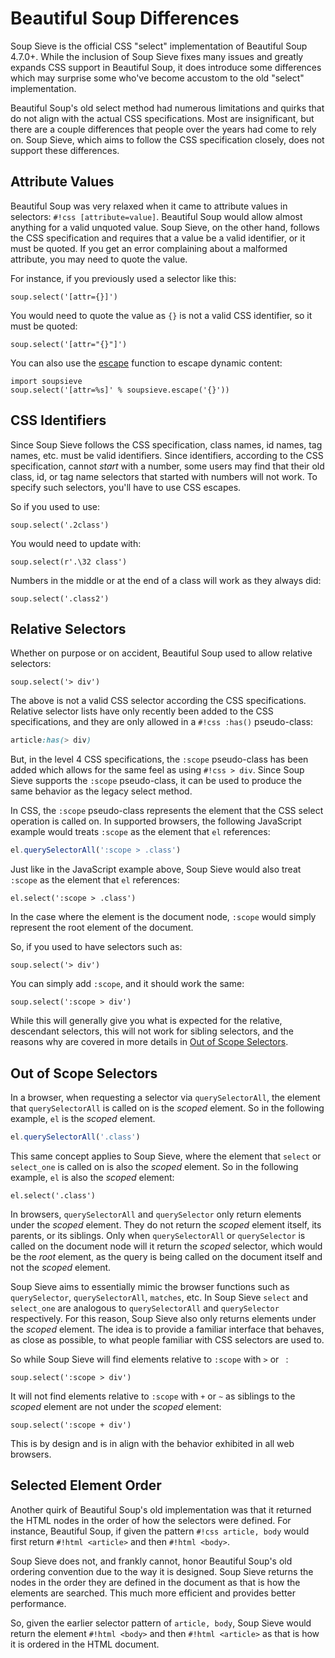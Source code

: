 # Beautiful Soup Differences

Soup Sieve is the official CSS "select" implementation of Beautiful Soup 4.7.0+. While the inclusion of Soup Sieve fixes
many issues and greatly expands CSS support in Beautiful Soup, it does introduce some differences which may surprise
some who've become accustom to the old "select" implementation.

Beautiful Soup's old select method had numerous limitations and quirks that do not align with the actual CSS
specifications. Most are insignificant, but there are a couple differences that people over the years had come to rely
on. Soup Sieve, which aims to follow the CSS specification closely, does not support these differences.

## Attribute Values

Beautiful Soup was very relaxed when it came to attribute values in selectors: `#!css [attribute=value]`. Beautiful
Soup would allow almost anything for a valid unquoted value. Soup Sieve, on the other hand, follows the CSS
specification and requires that a value be a valid identifier, or it must be quoted. If you get an error complaining
about a malformed attribute, you may need to quote the value.

For instance, if you previously used a selector like this:

```py3
soup.select('[attr={}]')
```

You would need to quote the value as `{}` is not a valid CSS identifier, so it must be quoted:

```py3
soup.select('[attr="{}"]')
```

You can also use the [escape](./api.md#soupsieveescape) function to escape dynamic content:

```py3
import soupsieve
soup.select('[attr=%s]' % soupsieve.escape('{}'))
```

## CSS Identifiers

Since Soup Sieve follows the CSS specification, class names, id names, tag names, etc. must be valid identifiers. Since
identifiers, according to the CSS specification, cannot *start* with a number, some users may find that their old class,
id, or tag name selectors that started with numbers will not work. To specify such selectors, you'll have to use CSS
escapes.

So if you used to use:

```py3
soup.select('.2class')
```

You would need to update with:

```py3
soup.select(r'.\32 class')
```

Numbers in the middle or at the end of a class will work as they always did:

```py3
soup.select('.class2')
```

## Relative Selectors

Whether on purpose or on accident, Beautiful Soup used to allow relative selectors:

```py3
soup.select('> div')
```

The above is not a valid CSS selector according the CSS specifications. Relative selector lists have only recently been
added to the CSS specifications, and they are only allowed in a `#!css :has()` pseudo-class:

```css
article:has(> div)
```

But, in the level 4 CSS specifications, the `:scope` pseudo-class has been added which allows for the same feel as using
`#!css > div`. Since Soup Sieve supports the `:scope` pseudo-class, it can be used to produce the same behavior as the
legacy select method.

In CSS, the `:scope` pseudo-class represents the element that the CSS select operation is called on. In supported
browsers, the following JavaScript example would treats `:scope` as the element that `el` references:

```js
el.querySelectorAll(':scope > .class')
```

Just like in the JavaScript example above, Soup Sieve would also treat `:scope` as the element that `el` references:

```py3
el.select(':scope > .class')
```

In the case where the element is the document node, `:scope` would simply represent the root element of the document.

So, if you used to have selectors such as:

```py3
soup.select('> div')
```

You can simply add `:scope`, and it should work the same:

```py3
soup.select(':scope > div')
```

While this will generally give you what is expected for the relative, descendant selectors, this will not work for
sibling selectors, and the reasons why are covered in more details in [Out of Scope Selectors](#out-of-scope-selectors).

## Out of Scope Selectors

In a browser, when requesting a selector via `querySelectorAll`, the element that `querySelectorAll` is called on is
the *scoped* element. So in the following example, `el` is the *scoped* element.

```js
el.querySelectorAll('.class')
```

This same concept applies to Soup Sieve, where the element that `select` or `select_one` is called on is also the
*scoped* element. So in the following example, `el` is also the *scoped* element:

```py3
el.select('.class')
```

In browsers, `querySelectorAll` and `querySelector` only return elements under the *scoped* element. They do not return
the *scoped* element itself, its parents, or its siblings. Only when `querySelectorAll` or `querySelector` is called on
the document node will it return the *scoped* selector, which would be the *root* element, as the query is being called
on the document itself and not the *scoped* element.

Soup Sieve aims to essentially mimic the browser functions such as `querySelector`, `querySelectorAll`, `matches`, etc.
In Soup Sieve `select` and `select_one` are analogous to `querySelectorAll` and `querySelector` respectively. For this
reason, Soup Sieve also only returns elements under the *scoped* element. The idea is to provide a familiar interface
that behaves, as close as possible, to what people familiar with CSS selectors are used to.

So while Soup Sieve will find elements relative to `:scope` with `>` or <code>&nbsp;</code>:

```py3
soup.select(':scope > div')
```

It will not find elements relative to `:scope` with `+` or `~` as siblings to the *scoped* element are not under the
*scoped* element:

```py3
soup.select(':scope + div')
```

This is by design and is in align with the behavior exhibited in all web browsers.

## Selected Element Order

Another quirk of Beautiful Soup's old implementation was that it returned the HTML nodes in the order of how the
selectors were defined. For instance, Beautiful Soup, if given the pattern `#!css article, body` would first return
`#!html <article>` and then `#!html <body>`.

Soup Sieve does not, and frankly cannot, honor Beautiful Soup's old ordering convention due to the way it is designed.
Soup Sieve returns the nodes in the order they are defined in the document as that is how the elements are searched.
This much more efficient and provides better performance.

So, given the earlier selector pattern of `article, body`, Soup Sieve would return the element `#!html <body>` and then
`#!html <article>` as that is how it is ordered in the HTML document.

